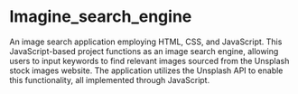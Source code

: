 # Imagine_search_engine
An image search application employing HTML, CSS, and JavaScript. This JavaScript-based project functions as an image search engine, allowing users to input keywords to find relevant images sourced from the Unsplash stock images website. The application utilizes the Unsplash API to enable this functionality, all implemented through JavaScript.
